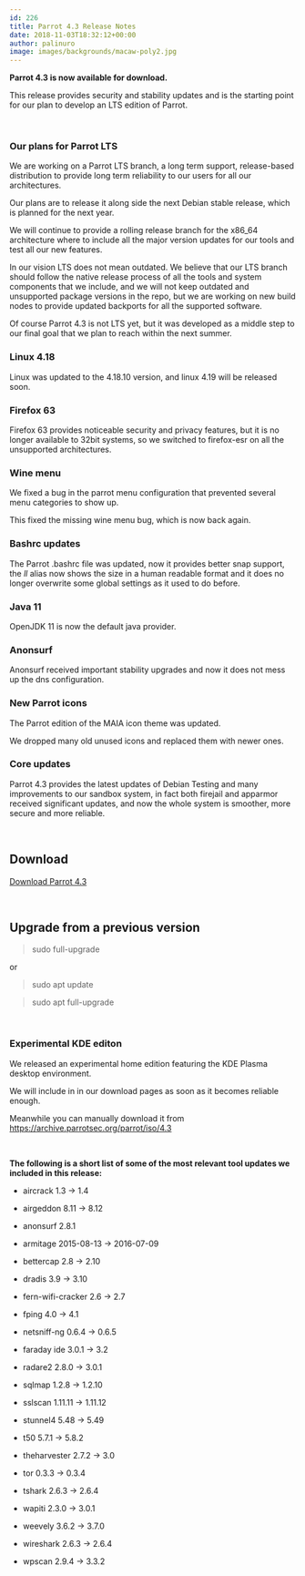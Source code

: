 ```yaml
---
id: 226
title: Parrot 4.3 Release Notes
date: 2018-11-03T18:32:12+00:00
author: palinuro
image: images/backgrounds/macaw-poly2.jpg
---
```

**Parrot 4.3 is now available for download.**

This release provides security and stability updates and is the starting point for our plan to develop an LTS edition of Parrot.

&nbsp;

### Our plans for Parrot LTS

We are working on a Parrot LTS branch, a long term support, release-based distribution to provide long term reliability to our users for all our architectures.
  
Our plans are to release it along side the next Debian stable release, which is planned for the next year.
  
We will continue to provide a rolling release branch for the x86_64 architecture where to include all the major version updates for our tools and test all our new features.

In our vision LTS does not mean outdated. We believe that our LTS branch should follow the native release process of all the tools and system components that we include, and we will not keep outdated and unsupported package versions in the repo, but we are working on new build nodes to provide updated backports for all the supported software.

Of course Parrot 4.3 is not LTS yet, but it was developed as a middle step to our final goal that we plan to reach within the next summer.

### 

### Linux 4.18

Linux was updated to the 4.18.10 version, and linux 4.19 will be released soon.

### Firefox 63

Firefox 63 provides noticeable security and privacy features, but it is no longer available to 32bit systems, so we switched to firefox-esr on all the unsupported architectures.

### Wine menu

We fixed a bug in the parrot menu configuration that prevented several menu categories to show up.
  
This fixed the missing wine menu bug, which is now back again.

### Bashrc updates

The Parrot .bashrc file was updated, now it provides better snap support, the _ll_ alias now shows the size in a human readable format and it does no longer overwrite some global settings as it used to do before.

### Java 11

OpenJDK 11 is now the default java provider.

### Anonsurf

Anonsurf received important stability upgrades and now it does not mess up the dns configuration.

### New Parrot icons

The Parrot edition of the MAIA icon theme was updated.
  
We dropped many old unused icons and replaced them with newer ones.

### Core updates

Parrot 4.3 provides the latest updates of Debian Testing and many improvements to our sandbox system, in fact both firejail and apparmor received significant updates, and now the whole system is smoother, more secure and more reliable.

&nbsp;

## Download

[Download Parrot 4.3](https://www.parrotsec.org/download.php)

&nbsp;

## Upgrade from a previous version

> sudo full-upgrade

or

> sudo apt update
  
> sudo apt full-upgrade

&nbsp;

### Experimental KDE editon

We released an experimental home edition featuring the KDE Plasma desktop environment.

We will include in in our download pages as soon as it becomes reliable enough.

Meanwhile you can manually download it from <https://archive.parrotsec.org/parrot/iso/4.3>

&nbsp;

**The following is a short list of some of the most relevant tool updates we included in this release:**

* aircrack 1.3 -> 1.4
  
* airgeddon 8.11 -> 8.12
  
* anonsurf 2.8.1
  
* armitage 2015-08-13 -> 2016-07-09
  
* bettercap 2.8 -> 2.10
  
* dradis 3.9 -> 3.10
  
* fern-wifi-cracker 2.6 -> 2.7
  
* fping 4.0 -> 4.1
  
* netsniff-ng 0.6.4 -> 0.6.5
  
* faraday ide 3.0.1 -> 3.2
  
* radare2 2.8.0 -> 3.0.1
  
* sqlmap 1.2.8 -> 1.2.10
  
* sslscan 1.11.11 -> 1.11.12
  
* stunnel4 5.48 -> 5.49
  
* t50 5.7.1 -> 5.8.2
  
* theharvester 2.7.2 -> 3.0
  
* tor 0.3.3 -> 0.3.4
  
* tshark 2.6.3 -> 2.6.4
  
* wapiti 2.3.0 -> 3.0.1
  
* weevely 3.6.2 -> 3.7.0
  
* wireshark 2.6.3 -> 2.6.4
  
* wpscan 2.9.4 -> 3.3.2